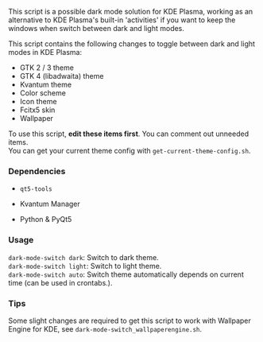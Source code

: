This script is a possible dark mode solution for KDE Plasma, working as an alternative to KDE Plasma's built-in 'activities' if you want to keep the windows when switch between dark and light modes.

This script contains the following changes to toggle between dark and light modes in KDE Plasma:

- GTK 2 / 3 theme
- GTK 4 (libadwaita) theme
- Kvantum theme
- Color scheme
- Icon theme
- Fcitx5 skin
- Wallpaper

To use this script, **edit these items first**. You can comment out unneeded items.  
You can get your current theme config with `get-current-theme-config.sh`.

### Dependencies

- `qt5-tools`

- Kvantum Manager

- Python & PyQt5

### Usage

`dark-mode-switch dark`: Switch to dark theme.  
`dark-mode-switch light`: Switch to light theme.    
`dark-mode-switch auto`: Switch theme automatically depends on current time (can be used in crontabs.).  

### Tips

Some slight changes are required to get this script to work with Wallpaper Engine for KDE, see `dark-mode-switch_wallpaperengine.sh`.
